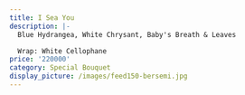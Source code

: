 ```yaml
---
title: I Sea You
description: |-
  Blue Hydrangea, White Chrysant, Baby's Breath & Leaves

  Wrap: White Cellophane
price: '220000'
category: Special Bouquet
display_picture: /images/feed150-bersemi.jpg
---
```


